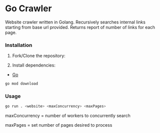 # Go Crawler

Website crawler written in Golang. Recursively searches internal links starting from base url provided. Returns report of number of links for each page.

### Installation

1. Fork/Clone the repository:

2. Install dependencies:

- [Go](https://golang.org/doc/install)

```bash
go mod download
```

### Usage

```bash
go run . <website> <maxConcurrency> <maxPages>
```

maxConcurrency = number of workers to concurrently search

maxPages = set number of pages desired to process
